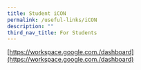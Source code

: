 ```yaml
---
title: Student iCON
permalink: /useful-links/iCON
description: ""
third_nav_title: For Students
---
```


[https://workspace.google.com./dashboard](https://workspace.google.com./dashboard)